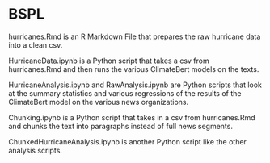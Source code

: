 # BSPL
hurricanes.Rmd is an R Markdown File that prepares the raw hurricane data into a clean csv.

HurricaneData.ipynb is a Python script that takes a csv from hurricanes.Rmd and then runs the various ClimateBert models on the texts.

HurricaneAnalysis.ipynb and RawAnalysis.ipynb are Python scripts that look at the summary statistics and various regressions of the results of the ClimateBert model on the various news organizations.

Chunking.ipynb is a Python script that takes in a csv from hurricanes.Rmd and chunks the text into paragraphs instead of full news segments.

ChunkedHurricaneAnalysis.ipynb is another Python script like the other analysis scripts.
